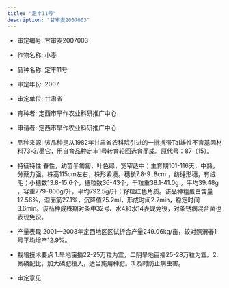 ```yaml
---
title: "定丰11号"
description: "甘审麦2007003"
---
```

* 审定编号:  甘审麦2007003

*  作物名称:  小麦

*  品种名称:  定丰11号

*  审定年份:  2007

*  审定单位:  甘肃省

* 育种者:  定西市旱作农业科研推广中心

*  申请者:  定西市旱作农业科研推广中心

*  品种来源:  该品种是从1982年甘肃省农科院引进的一批携带TaI雄性不育基因材料73-3/墨它，用自育品种定丰1号转育轮回选育而成。原代号：87（15）。

*  特征特性
春性，幼苗半匍匐，叶色绿，宽窄适中；生育期101-116天，中熟，分蘖力强。株高115cm左右，株形紧凑。穗长7.8-9 .8cm ，纺缍形穗，有绒毛；小穗数13.8-15.6个，穗粒数36-43个，千粒重38.1-41.0g ，平均39.48g ，容重779-806g/升，平均792.5g/升；籽粒红色角质。该品种粗蛋白含量12.56%，湿面筋27.1%，沉降值25.2ml，形成时间2.7min，稳定时间3.6min。该品种成株期对条中32号、水4和水14表现免役，对条锈病混合菌也表现免役。

*  产量表现
2001—2003年定西地区区试折合产量249.06kg/亩，较对照渭春1号平均增产12.9%。

*  栽培技术要点
1.旱地亩播22-25万粒为宜，二阴旱地亩播25-28万粒为宜。2.氮磷配比，加大磷肥投入，适当施用种肥。3.及时防止病虫害。



*  审定意见

